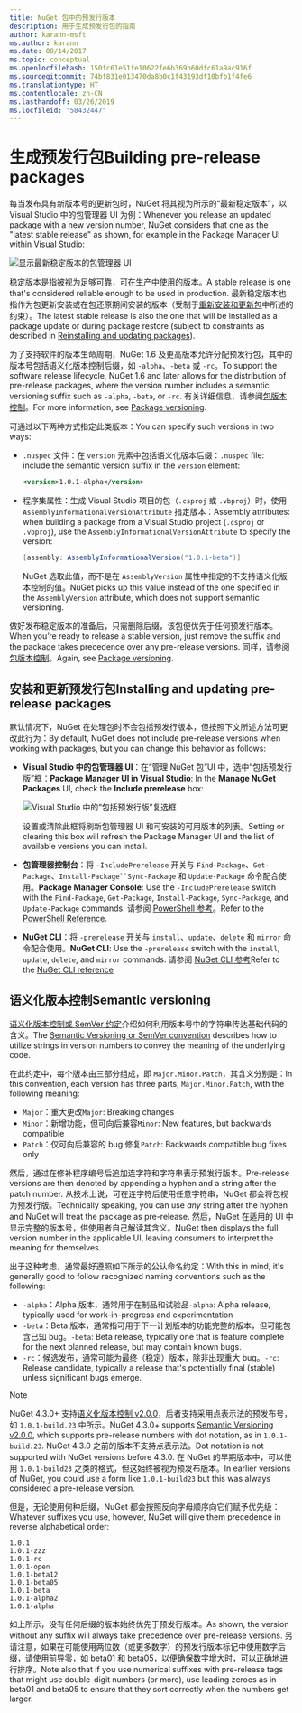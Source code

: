 ```yaml
---
title: NuGet 包中的预发行版本
description: 用于生成预发行包的指南
author: karann-msft
ms.author: karann
ms.date: 08/14/2017
ms.topic: conceptual
ms.openlocfilehash: 150fc61e51fe10622fe6b369b60dfc61a9ac916f
ms.sourcegitcommit: 74bf831e013470da8b0c1f43193df10bfb1f4fe6
ms.translationtype: HT
ms.contentlocale: zh-CN
ms.lasthandoff: 03/26/2019
ms.locfileid: "58432447"
---
```

# <a name="building-pre-release-packages"></a><span data-ttu-id="5da44-103">生成预发行包</span><span class="sxs-lookup"><span data-stu-id="5da44-103">Building pre-release packages</span></span>

<span data-ttu-id="5da44-104">每当发布具有新版本号的更新包时，NuGet 将其视为所示的“最新稳定版本”，以 Visual Studio 中的包管理器 UI 为例：</span><span class="sxs-lookup"><span data-stu-id="5da44-104">Whenever you release an updated package with a new version number, NuGet considers that one as the "latest stable release" as shown, for example in the Package Manager UI within Visual Studio:</span></span>

![显示最新稳定版本的包管理器 UI](media/Prerelease_01-LatestStable.png)

<span data-ttu-id="5da44-106">稳定版本是指被视为足够可靠，可在生产中使用的版本。</span><span class="sxs-lookup"><span data-stu-id="5da44-106">A stable release is one that's considered reliable enough to be used in production.</span></span> <span data-ttu-id="5da44-107">最新稳定版本也指作为包更新安装或在包还原期间安装的版本（受制于[重新安装和更新包](../consume-packages/reinstalling-and-updating-packages.md)中所述的约束）。</span><span class="sxs-lookup"><span data-stu-id="5da44-107">The latest stable release is also the one that will be installed as a package update or during package restore (subject to constraints as described in [Reinstalling and updating packages](../consume-packages/reinstalling-and-updating-packages.md)).</span></span>

<span data-ttu-id="5da44-108">为了支持软件的版本生命周期，NuGet 1.6 及更高版本允许分配预发行包，其中的版本号包括语义化版本控制后缀，如 `-alpha`、`-beta` 或 `-rc`。</span><span class="sxs-lookup"><span data-stu-id="5da44-108">To support the software release lifecycle, NuGet 1.6 and later allows for the distribution of pre-release packages, where the version number includes a semantic versioning suffix such as `-alpha`, `-beta`, or `-rc`.</span></span> <span data-ttu-id="5da44-109">有关详细信息，请参阅[包版本控制](../reference/package-versioning.md#pre-release-versions)。</span><span class="sxs-lookup"><span data-stu-id="5da44-109">For more information, see [Package versioning](../reference/package-versioning.md#pre-release-versions).</span></span>

<span data-ttu-id="5da44-110">可通过以下两种方式指定此类版本：</span><span class="sxs-lookup"><span data-stu-id="5da44-110">You can specify such versions in two ways:</span></span>

- <span data-ttu-id="5da44-111">`.nuspec` 文件：在 `version` 元素中包括语义化版本后缀：</span><span class="sxs-lookup"><span data-stu-id="5da44-111">`.nuspec` file: include the semantic version suffix in the `version` element:</span></span>

    ```xml
    <version>1.0.1-alpha</version>
    ```

- <span data-ttu-id="5da44-112">程序集属性：生成 Visual Studio 项目的包（`.csproj` 或 `.vbproj`）时，使用 `AssemblyInformationalVersionAttribute` 指定版本：</span><span class="sxs-lookup"><span data-stu-id="5da44-112">Assembly attributes: when building a package from a Visual Studio project (`.csproj` or `.vbproj`), use the `AssemblyInformationalVersionAttribute` to specify the version:</span></span>

    ```cs
    [assembly: AssemblyInformationalVersion("1.0.1-beta")]
    ```

    <span data-ttu-id="5da44-113">NuGet 选取此值，而不是在 `AssemblyVersion` 属性中指定的不支持语义化版本控制的值。</span><span class="sxs-lookup"><span data-stu-id="5da44-113">NuGet picks up this value instead of the one specified in the `AssemblyVersion` attribute, which does not support semantic versioning.</span></span>

<span data-ttu-id="5da44-114">做好发布稳定版本的准备后，只需删除后缀，该包便优先于任何预发行版本。</span><span class="sxs-lookup"><span data-stu-id="5da44-114">When you’re ready to release a stable version, just remove the suffix and the package takes precedence over any pre-release versions.</span></span> <span data-ttu-id="5da44-115">同样，请参阅[包版本控制](../reference/package-versioning.md#pre-release-versions)。</span><span class="sxs-lookup"><span data-stu-id="5da44-115">Again, see [Package versioning](../reference/package-versioning.md#pre-release-versions).</span></span>

## <a name="installing-and-updating-pre-release-packages"></a><span data-ttu-id="5da44-116">安装和更新预发行包</span><span class="sxs-lookup"><span data-stu-id="5da44-116">Installing and updating pre-release packages</span></span>

<span data-ttu-id="5da44-117">默认情况下，NuGet 在处理包时不会包括预发行版本，但按照下文所述方法可更改此行为：</span><span class="sxs-lookup"><span data-stu-id="5da44-117">By default, NuGet does not include pre-release versions when working with packages, but you can change this behavior as follows:</span></span>

- <span data-ttu-id="5da44-118">**Visual Studio 中的包管理器 UI**：在“管理 NuGet 包”UI 中，选中“包括预发行版”框：</span><span class="sxs-lookup"><span data-stu-id="5da44-118">**Package Manager UI in Visual Studio**: In the **Manage NuGet Packages** UI, check the **Include prerelease** box:</span></span>

    ![Visual Studio 中的“包括预发行版”复选框](media/Prerelease_02-CheckPrerelease.png)

    <span data-ttu-id="5da44-120">设置或清除此框将刷新包管理器 UI 和可安装的可用版本的列表。</span><span class="sxs-lookup"><span data-stu-id="5da44-120">Setting or clearing this box will refresh the Package Manager UI and the list of available versions you can install.</span></span>

- <span data-ttu-id="5da44-121">**包管理器控制台**：将 `-IncludePrerelease` 开关与 `Find-Package`、`Get-Package`、`Install-Package``Sync-Package` 和 `Update-Package` 命令配合使用。</span><span class="sxs-lookup"><span data-stu-id="5da44-121">**Package Manager Console**: Use the `-IncludePrerelease` switch with the `Find-Package`, `Get-Package`, `Install-Package`, `Sync-Package`, and `Update-Package` commands.</span></span> <span data-ttu-id="5da44-122">请参阅 [PowerShell 参考](../tools/powershell-reference.md)。</span><span class="sxs-lookup"><span data-stu-id="5da44-122">Refer to the [PowerShell Reference](../tools/powershell-reference.md).</span></span>

- <span data-ttu-id="5da44-123">**NuGet CLI**：将 `-prerelease` 开关与 `install`、`update`、`delete` 和 `mirror` 命令配合使用。</span><span class="sxs-lookup"><span data-stu-id="5da44-123">**NuGet CLI**: Use the `-prerelease` switch with the `install`, `update`, `delete`, and `mirror` commands.</span></span> <span data-ttu-id="5da44-124">请参阅 [NuGet CLI 参考](../tools/nuget-exe-cli-reference.md)</span><span class="sxs-lookup"><span data-stu-id="5da44-124">Refer to the [NuGet CLI reference](../tools/nuget-exe-cli-reference.md)</span></span>

## <a name="semantic-versioning"></a><span data-ttu-id="5da44-125">语义化版本控制</span><span class="sxs-lookup"><span data-stu-id="5da44-125">Semantic versioning</span></span>

<span data-ttu-id="5da44-126">[语义化版本控制或 SemVer 约定](http://semver.org/spec/v1.0.0.html)介绍如何利用版本号中的字符串传达基础代码的含义。</span><span class="sxs-lookup"><span data-stu-id="5da44-126">The [Semantic Versioning or SemVer convention](http://semver.org/spec/v1.0.0.html) describes how to utilize strings in version numbers to convey the meaning of the underlying code.</span></span>

<span data-ttu-id="5da44-127">在此约定中，每个版本由三部分组成，即 `Major.Minor.Patch`，其含义分别是：</span><span class="sxs-lookup"><span data-stu-id="5da44-127">In this convention, each version has three parts, `Major.Minor.Patch`, with the following meaning:</span></span>

- <span data-ttu-id="5da44-128">`Major`：重大更改</span><span class="sxs-lookup"><span data-stu-id="5da44-128">`Major`: Breaking changes</span></span>
- <span data-ttu-id="5da44-129">`Minor`：新增功能，但可向后兼容</span><span class="sxs-lookup"><span data-stu-id="5da44-129">`Minor`: New features, but backwards compatible</span></span>
- <span data-ttu-id="5da44-130">`Patch`：仅可向后兼容的 bug 修复</span><span class="sxs-lookup"><span data-stu-id="5da44-130">`Patch`: Backwards compatible bug fixes only</span></span>

<span data-ttu-id="5da44-131">然后，通过在修补程序编号后追加连字符和字符串表示预发行版本。</span><span class="sxs-lookup"><span data-stu-id="5da44-131">Pre-release versions are then denoted by appending a hyphen and a string after the patch number.</span></span> <span data-ttu-id="5da44-132">从技术上说，可在连字符后使用任意字符串，NuGet 都会将包视为预发行版。</span><span class="sxs-lookup"><span data-stu-id="5da44-132">Technically speaking, you can use *any* string after the hyphen and NuGet will treat the package as pre-release.</span></span> <span data-ttu-id="5da44-133">然后，NuGet 在适用的 UI 中显示完整的版本号，供使用者自己解读其含义。</span><span class="sxs-lookup"><span data-stu-id="5da44-133">NuGet then displays the full version number in the applicable UI, leaving consumers to interpret the meaning for themselves.</span></span>

<span data-ttu-id="5da44-134">出于这种考虑，通常最好遵照如下所示的公认命名约定：</span><span class="sxs-lookup"><span data-stu-id="5da44-134">With this in mind, it's generally good to follow recognized naming conventions such as the following:</span></span>

- <span data-ttu-id="5da44-135">`-alpha`：Alpha 版本，通常用于在制品和试验品</span><span class="sxs-lookup"><span data-stu-id="5da44-135">`-alpha`: Alpha release, typically used for work-in-progress and experimentation</span></span>
- <span data-ttu-id="5da44-136">`-beta`：Beta 版本，通常指可用于下一计划版本的功能完整的版本，但可能包含已知 bug。</span><span class="sxs-lookup"><span data-stu-id="5da44-136">`-beta`: Beta release, typically one that is feature complete for the next planned release, but may contain known bugs.</span></span>
- <span data-ttu-id="5da44-137">`-rc`：候选发布，通常可能为最终（稳定）版本，除非出现重大 bug。</span><span class="sxs-lookup"><span data-stu-id="5da44-137">`-rc`: Release candidate, typically a release that's potentially final (stable) unless significant bugs emerge.</span></span>

> [!Note]
> <span data-ttu-id="5da44-138">NuGet 4.3.0+ 支持[语义化版本控制 v2.0.0](http://semver.org/spec/v2.0.0.html)，后者支持采用点表示法的预发布号，如 `1.0.1-build.23` 中所示。</span><span class="sxs-lookup"><span data-stu-id="5da44-138">NuGet 4.3.0+ supports [Semantic Versioning v2.0.0](http://semver.org/spec/v2.0.0.html), which supports pre-release numbers with dot notation, as in `1.0.1-build.23`.</span></span> <span data-ttu-id="5da44-139">NuGet 4.3.0 之前的版本不支持点表示法。</span><span class="sxs-lookup"><span data-stu-id="5da44-139">Dot notation is not supported with NuGet versions before 4.3.0.</span></span> <span data-ttu-id="5da44-140">在 NuGet 的早期版本中，可以使用 `1.0.1-build23` 之类的格式，但这始终被视为预发布版本。</span><span class="sxs-lookup"><span data-stu-id="5da44-140">In earlier versions of NuGet, you could use a form like `1.0.1-build23` but this was always considered a pre-release version.</span></span>

<span data-ttu-id="5da44-141">但是，无论使用何种后缀，NuGet 都会按照反向字母顺序向它们赋予优先级：</span><span class="sxs-lookup"><span data-stu-id="5da44-141">Whatever suffixes you use, however, NuGet will give them precedence in reverse alphabetical order:</span></span>

    1.0.1
    1.0.1-zzz
    1.0.1-rc
    1.0.1-open
    1.0.1-beta12
    1.0.1-beta05
    1.0.1-beta
    1.0.1-alpha2
    1.0.1-alpha

<span data-ttu-id="5da44-142">如上所示，没有任何后缀的版本始终优先于预发行版本。</span><span class="sxs-lookup"><span data-stu-id="5da44-142">As shown, the version without any suffix will always take precedence over pre-release versions.</span></span> <span data-ttu-id="5da44-143">另请注意，如果在可能使用两位数（或更多数字）的预发行版本标记中使用数字后缀，请使用前导零，如 beta01 和 beta05，以便确保数字增大时，可以正确地进行排序。</span><span class="sxs-lookup"><span data-stu-id="5da44-143">Note also that if you use numerical suffixes with pre-release tags that might use double-digit numbers (or more), use leading zeroes as in beta01 and beta05 to ensure that they sort correctly when the numbers get larger.</span></span>
